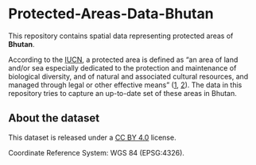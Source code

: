 # Protected-Areas-Data-Bhutan

This repository contains spatial data representing protected areas of **Bhutan**.

According to the [IUCN](https://www.iucn.org/), a protected area is defined as “an area of land and/or sea especially dedicated to the protection and maintenance of biological diversity, and of natural and associated cultural resources, and managed through legal or other effective means” ([1](https://www.iucn.org/resources/publication/protecting-nature-regional-reviews-protected-areas), [2](https://books.google.com/books?hl=en&lr=&id=WZpSj1RSdwgC&oi=fnd&pg=PP11&dq=IUCN+(1994)+Guidelines+for+Protected+Area+Management+Categories.+IUCN,+Gland,+Switzerland,+and+Cambridge,+UK.&ots=ol3I7gnE5f&sig=4nY1TxAThdnWXLNca7mJL8nrvg8#v=onepage&q&f=false)). The data in this repository tries to capture an up-to-date set of these areas in Bhutan.

## About the dataset

This dataset is released under a [CC BY 4.0](https://creativecommons.org/licenses/by/4.0/) license.

Coordinate Reference System: WGS 84 (EPSG:4326).